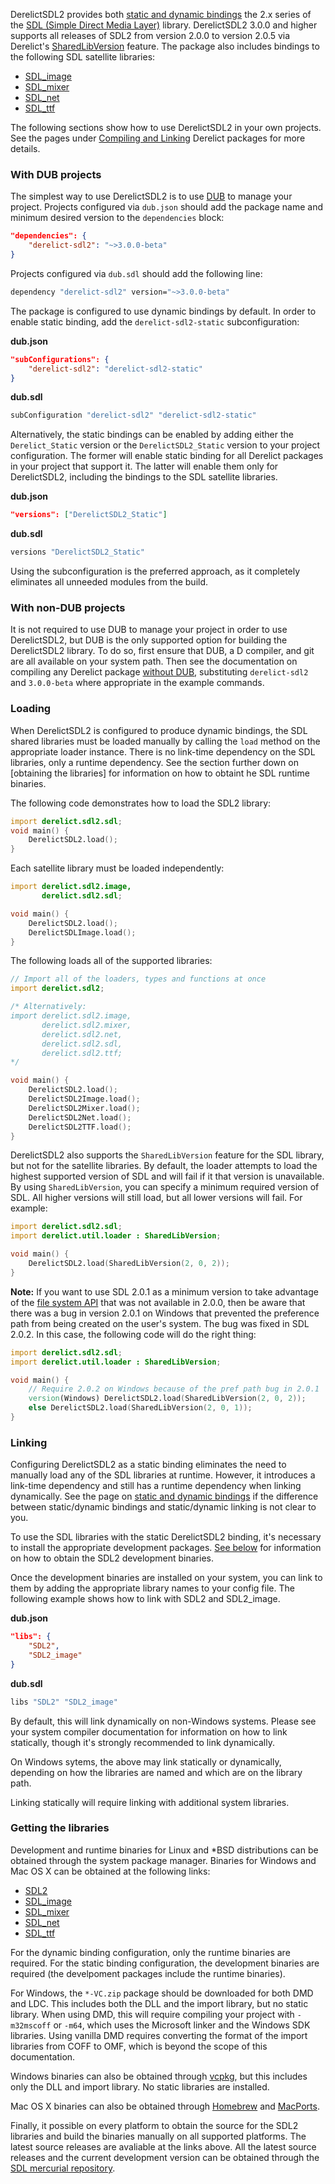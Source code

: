 DerelictSDL2 provides both [static and dynamic bindings] the 2.x series of the [SDL (Simple Direct Media Layer)] library. DerelictSDL2 3.0.0 and higher supports all releases of SDL2 from version 2.0.0 to version 2.0.5 via Derelict's [SharedLibVersion] feature. The package also includes bindings to the following SDL satellite libraries:

* [SDL_image]
* [SDL_mixer]
* [SDL_net]
* [SDL_ttf]

The following sections show how to use DerelictSDL2 in your own projects. See the pages under [Compiling and Linking] Derelict packages for more details.

### With DUB projects

The simplest way to use DerelictSDL2 is to use [DUB] to manage your project. Projects configured via `dub.json` should add the package name and minimum desired version to the `dependencies` block:

```json
"dependencies": {
    "derelict-sdl2": "~>3.0.0-beta"
} 
```

Projects configured via `dub.sdl` should add the following line:

```bash
dependency "derelict-sdl2" version="~>3.0.0-beta"
```

The package is configured to use dynamic bindings by default. In order to enable static binding, add the `derelict-sdl2-static` subconfiguration:

**dub.json**
```json
"subConfigurations": {
    "derelict-sdl2": "derelict-sdl2-static"
}
```

**dub.sdl**
```bash
subConfiguration "derelict-sdl2" "derelict-sdl2-static"
```

Alternatively, the static bindings can be enabled by adding either the `Derelict_Static` version or the `DerelictSDL2_Static` version to your project configuration. The former will enable static binding for all Derelict packages in your project that support it. The latter will enable them only for DerelictSDL2, including the bindings to the SDL satellite libraries.

**dub.json**
```json
"versions": ["DerelictSDL2_Static"]
```

**dub.sdl**
```bash
versions "DerelictSDL2_Static"
```

Using the subconfiguration is the preferred approach, as it completely eliminates all unneeded modules from the build.

### With non-DUB projects

It is not required to use DUB to manage your project in order to use DerelictSDL2, but DUB is the only supported option for building the DerelictSDL2 library. To do so, first ensure that DUB, a D compiler, and git are all available on your system path. Then see the documentation on compiling any Derelict package [without DUB], substituting `derelict-sdl2` and `3.0.0-beta` where appropriate in the example commands.

### Loading

When DerelictSDL2 is configured to produce dynamic bindings, the SDL shared libraries must be loaded manually by calling the `load` method on the appropriate loader instance. There is no link-time dependency on the SDL libraries, only a runtime dependency. See the section further down on [obtaining the libraries]  for information on how to obtaint he SDL runtime binaries. 

The following code demonstrates how to load the SDL2 library:

```d
import derelict.sdl2.sdl;
void main() {
    DerelictSDL2.load();
}
```

Each satellite library must be loaded independently:

```d
import derelict.sdl2.image,
       derelict.sdl2.sdl;

void main() {
    DerelictSDL2.load();
    DerelictSDLImage.load();
}
```

The following loads all of the supported libraries:

```d
// Import all of the loaders, types and functions at once
import derelict.sdl2;

/* Alternatively:
import derelict.sdl2.image,
       derelict.sdl2.mixer,
       derelict.sdl2.net,
       derelict.sdl2.sdl,
       derelict.sdl2.ttf;
*/

void main() {
    DerelictSDL2.load();
    DerelictSDL2Image.load();
    DerelictSDL2Mixer.load();
    DerelictSDL2Net.load();
    DerelictSDL2TTF.load();
}
```

DerelictSDL2 also supports the `SharedLibVersion` feature for the SDL library, but not for the satellite libraries. By default, the loader attempts to load the highest supported version of SDL and will fail if it that version is unavailable. By using `SharedLibVersion`, you can specify a minimum required version of SDL. All higher versions will still load, but all lower versions will fail. For example:

```d
import derelict.sdl2.sdl;
import derelict.util.loader : SharedLibVersion;

void main() {
    DerelictSDL2.load(SharedLibVersion(2, 0, 2));
}
```

**Note:** If you want to use SDL 2.0.1 as a minimum version to take advantage of the [file system API] that was not available in 2.0.0, then be aware that there was a bug in version 2.0.1 on Windows that prevented the preference path from being created on the user's system. The bug was fixed in SDL 2.0.2. In this case, the following code will do the right thing:

```d
import derelict.sdl2.sdl;
import derelict.util.loader : SharedLibVersion;

void main() {
    // Require 2.0.2 on Windows because of the pref path bug in 2.0.1
    version(Windows) DerelictSDL2.load(SharedLibVersion(2, 0, 2));
    else DerelictSDL2.load(SharedLibVersion(2, 0, 1));
}
```

### Linking

Configuring DerelictSDL2 as a static binding eliminates the need to manually load any of the SDL libraries at runtime. However, it introduces a link-time dependency and still has a runtime dependency when linking dynamically. See the page on [static and dynamic bindings] if the difference between static/dynamic bindings and static/dynamic linking is not clear to you.

To use the SDL libraries with the static DerelictSDL2 binding, it's necessary to install the appropriate development packages. [See below](#getting-the-libraries) for information on how to obtain the SDL2 development binaries.

Once the development binaries are installed on your system, you can link to them by adding the appropriate library names to your config file. The following example shows how to link with SDL2 and SDL2_image.

**dub.json**
```json
"libs": {
    "SDL2",
    "SDL2_image"
}
```

**dub.sdl**
```bash
libs "SDL2" "SDL2_image"
```

By default, this will link dynamically on non-Windows systems. Please see your system compiler documentation for information on how to link statically, though it's strongly recommended to link dynamically.

On Windows sytems, the above may link statically or dynamically, depending on how the libraries are named and which are on the library path.

Linking statically will require linking with additional system libraries.

### Getting the libraries

Development and runtime binaries for Linux and *BSD distributions can be obtained through the system package manager. Binaries for Windows and Mac OS X can be obtained at the following links:

* [SDL2]
* [SDL_image]
* [SDL_mixer]
* [SDL_net]
* [SDL_ttf]

For the dynamic binding configuration, only the runtime binaries are required. For the static binding configuration, the development binaries are required (the develpoment packages include the runtime binaries).

For Windows, the `*-VC.zip` package should be downloaded for both DMD and LDC. This includes both the DLL and the import library, but no static library. When using DMD, this will require compiling your project with `-m32mscoff` or `-m64`, which uses the Microsoft linker and the Windows SDK libraries. Using vanilla DMD requires converting the format of the import libraries from COFF to OMF, which is beyond the scope of this documentation.

Windows binaries can also be obtained through [vcpkg], but this includes only the DLL and import library. No static libraries are installed.

Mac OS X binaries can also be obtained through [Homebrew] and [MacPorts].

Finally, it possible on every platform to obtain the source for the SDL2 libraries and build the binaries manually on all supported platforms. The latest source releases are avaliable at the links above. All the latest source releases and the current development version can be obtained through the [SDL mercurial repository].


[SDL (Simple Direct Media Layer)]: https://www.libsdl.org/
[SharedLibVersion]: ../loading/loader/#ShaderLibVersion
[static and dynamic bindings]: ../bindings
[DUB]: https://code.dlang.org/getting_started
[Compiling and Linking]: ../building/overview
[without DUB]: ../building/without-dub
[file system API]: https://wiki.libsdl.org/CategoryFilesystem
[vcpkg]: https://github.com/Microsoft/vcpkg
[Homebrew]: https://brew.sh/
[Macports]: https://www.macports.org/
[SDL mercurial repository]: https://libsdl.org/hg.php


[SDL2]: https://www.libsdl.org/download-2.0.php
[SDL_image]: https://www.libsdl.org/projects/SDL_image/
[SDL_mixer]: https://www.libsdl.org/projects/SDL_mixer/
[SDL_net]: https://www.libsdl.org/projects/SDL_net/
[SDL_ttf]: https://www.libsdl.org/projects/SDL_ttf/